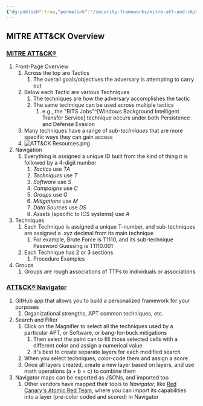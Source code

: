 ```yaml
---
{"dg-publish":true,"permalink":"/security-frameworks/mitre-att-and-ck/mitre-att-and-ck/"}
---
```


## MITRE ATT&CK Overview

### [MITRE ATT&CK®](https://attack.mitre.org/)

1. Front-Page Overview
	1. Across the top are Tactics
		1. The overall goals/objectives the adversary is attempting to carry out
	2. Below each Tactic are various Techniques
		1. The techniques are *how* the adversary accomplishes the tactic
		2. The same technique can be used across multiple tactics
			1. e.g., the "BITS Jobs"^[Windows Background Intelligent Transfer Service] technique occurs under both Persistence and Defense Evasion  
	3. Many techniques have a range of *sub-techniques* that are more specific ways they can gain access
	4. ![ATT&CK Resources.png](/img/user/Attachments/ATT&CK%20Resources.png)
2. Navigation
	1. Everything is assigned a unique ID built from the kind of thing it is followed by a 4-digit number
		1. *Tactics* use *TA*
		2. *Techniques* use *T*
		3. *Software* use *S*
		4. *Campaigns* use *C*
		5. *Groups* use *G*
		6. *Mitigations* use *M*
		7. *Data Sources* use *DS*
		8. *Assets* (specific to ICS systems) use *A*
3. Techniques
	1. Each Technique is assigned a unique T-number, and sub-techniques are assigned a .xyz decimal from its main technique
		1. For example, Brute Force is T1110, and its sub-technique Password Guessing is T1110.001
	2. Each Technique has 2 or 3 sections
		1. Procedure Examples
4. Groups
	1. Groups are rough associations of TTPs to individuals or associations

### [ATT&CK® Navigator](https://mitre-attack.github.io/attack-navigator/)
1. GitHub app that allows you to build a personalized framework for your purposes
	1. Organizational strengths, APT common techniques, etc.
2. Search and Filter
	1. Click on the Magnifier to select all the techniques used by a particular APT, or Software, or bang-for-buck mitigations
		1. Then select the paint can to fill those selected cells with a different color and assign a numerical value
		2. It's best to create separate layers for each modified search
	2. When you select techniques, color-code them and assign a score
	3. Once all layers created, create a new layer based on layers, and use math operations (a + b + c) to combine them
3. Navigator maps can be exported as JSONs, and imported too
	1. Other vendors have mapped their tools to *Navigator,* like [Red Canary's Atomic Red Team](https://github.com/redcanaryco/atomic-red-team), where you can import its capabilities into a layer (pre-color coded and scored) in Navigator